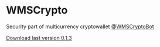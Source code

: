 # WMSCrypto
Security part of multicurrency cryptowallet [@WMSCryptoBot](https://t.me/WMSCryptoBot)

[Download last version 0.1.3](https://github.com/vasinkd/WMSCrypto/releases/download/0.1.3/wms_offline_0.1.3.html)
